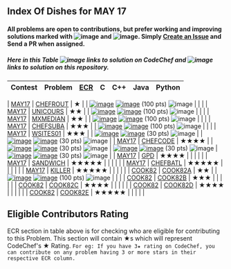 ## Index Of Dishes for MAY 17

#### All problems are open to contributions, but prefer working and improving solutions marked with ![image](../img/WA.png) and ![image](../img/TLE.png). Simply [Create an Issue](https://github.com/aashutoshrathi/CodeChef/issues/new) and Send a PR when assigned.

##### Here in this Table ![image](../img/CC.png) links to solution on CodeChef and ![image](../img/GH.png) links to solution on this repository.


| Contest | Problem | [ECR](#ecr) | C | C++ | Java | Python |
|:--------------|:----------------:|:----------------:|:----------------:|:----------------:|:-----------------:|:-----------------:|
<a name="long"></a>
| [MAY17](https://www.codechef.com/MAY17) | [CHEFROUT](https://www.codechef.com/MAY17/problems/CHEFROUT) | ★ | | [![image](../img/GH.png)](MAY/MAY17/CHEFROUT/CHEFROUT.cpp)  [![image](../img/CC.png)](https://www.codechef.com/viewsolution/13488483) (100 pts) ![image](../img/AC.png) | | |
| [MAY17](https://www.codechef.com/MAY17) | [UNICOURS](https://www.codechef.com/MAY17/problems/UNICOURS) | ★★ | | [![image](../img/GH.png)](MAY/MAY17/UNICOURS/UNICOURS.cpp)  [![image](../img/CC.png)](https://www.codechef.com/viewsolution/13485038) (100 pts) ![image](../img/AC.png) | | |
| [MAY17](https://www.codechef.com/MAY17) | [MXMEDIAN](https://www.codechef.com/MAY17/problems/MXMEDIAN) | ★★ | | [![image](../img/GH.png)](MAY/MAY17/MXMEDIAN/MXMEDIAN.cpp)  [![image](../img/CC.png)](https://www.codechef.com/viewsolution/13489057) (100 pts) ![image](../img/AC.png) | | |
| [MAY17](https://www.codechef.com/MAY17) | [CHEFSUBA](https://www.codechef.com/MAY17/problems/CHEFSUBA) | ★★★ | | [![image](../img/GH.png)](MAY/MAY17/CHEFSUBA/CHEFSUBA.cpp)  [![image](../img/CC.png)](https://www.codechef.com/viewsolution/13521626) (100 pts) ![image](../img/AC.png) | | |
| [MAY17](https://www.codechef.com/MAY17) | [WSITES01](https://www.codechef.com/MAY17/problems/WSITES01) | ★★★ | | [![image](../img/GH.png)](MAY/MAY17/WSITES01/WSITES01.cpp)  [![image](../img/CC.png)](https://www.codechef.com/viewsolution/13539627) (30 pts) ![image](../img/TLE.png) | | [![image](../img/GH.png)](MAY/MAY17/WSITES01/WSITES01.py)  [![image](../img/CC.png)](https://www.codechef.com/viewsolution/13540222) (30 pts) ![image](../img/TLE.png) |
| [MAY17](https://www.codechef.com/MAY17) | [CHEFCODE](https://www.codechef.com/MAY17/problems/CHEFCODE) | ★★★★ | | [![image](../img/GH.png)](MAY/MAY17/CHEFCODE/CHEFCODE.cpp)  [![image](../img/CC.png)](https://www.codechef.com/viewsolution/13511169) (30 pts) ![image](../img/TLE.png) | [![image](../img/GH.png)](MAY/MAY17/CHEFCODE/CHEFCODE.java)  [![image](../img/CC.png)](https://www.codechef.com/viewsolution/13548344) (30 pts) ![image](../img/WA.png) | [![image](../img/GH.png)](MAY/MAY17/CHEFCODE/CHEFCODE.py)  [![image](../img/CC.png)](https://www.codechef.com/viewsolution/13555085) (30 pts) ![image](../img/WA.png) |
| [MAY17](https://www.codechef.com/MAY17) | [GPD](https://www.codechef.com/MAY17/problems/GPD) | ★★★★ | | | | |
| [MAY17](https://www.codechef.com/MAY17) | [SANDWICH](https://www.codechef.com/MAY17/problems/SANDWICH) | ★★★★★ | | | | |
| [MAY17](https://www.codechef.com/MAY17) | [CHEFBATL](https://www.codechef.com/MAY17/problems/CHEFBATL) | ★★★★★ | | | | |
| [MAY17](https://www.codechef.com/MAY17) | [KILLER](https://www.codechef.com/MAY17/problems/KILLER) | ★★★★★ | | | | |
<a name="cook"></a>
| [COOK82](https://www.codechef.com/COOK82) | [COOK82A](https://www.codechef.com/COOK82/problems/COOK82A) | ★★ | | [![image](../img/GH.png)](MAY/COOK82/COOK82A/COOK82A.cpp)  [![image](../img/CC.png)](https://www.codechef.com/viewsolution/13699856) (100 pts) ![image](../img/AC.png) | | |
| [COOK82](https://www.codechef.com/COOK82) | [COOK82B](https://www.codechef.com/COOK82/problems/COOK82B) | ★★★ | | | | |
| [COOK82](https://www.codechef.com/COOK82) | [COOK82C](https://www.codechef.com/COOK82/problems/COOK82C) | ★★★★ | | | | |
| [COOK82](https://www.codechef.com/COOK82) | [COOK82D](https://www.codechef.com/COOK82/problems/COOK82D) | ★★★★ | | | | |
| [COOK82](https://www.codechef.com/COOK82) | [COOK82E](https://www.codechef.com/COOK82/problems/COOK82E) | ★★★★★ | | | | |


<a name="ecr"></a>
## Eligible Contributors Rating

ECR section in table above is for checking who are eligible for contributing to this Problem.
This section will contain ★s which will represent CodeChef's ★ Rating.
`For eg: If you have 3★ rating on CodeChef, you can contribute on any problem having 3 or more stars in their respective ECR column.`
